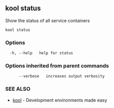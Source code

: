 ## kool status

Show the status of all service containers

```
kool status
```

### Options

```
  -h, --help   help for status
```

### Options inherited from parent commands

```
      --verbose   increases output verbosity
```

### SEE ALSO

* [kool](kool)	 - Development environments made easy


